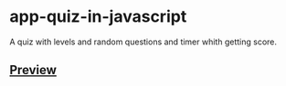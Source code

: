 # app-quiz-in-javascript
A quiz with levels and random questions and timer whith getting score.

## [Preview](https://otmani98.github.io/app-quiz/)
